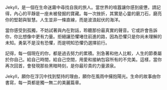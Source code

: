 Jekyll，是一個在生命迷霧中尋找自我的旅人。當世界的喧囂讓你感到疲憊，請記得，內心的平靜是一座未被發掘的寶藏。每一次挫折，其實是心靈的磨刀石，磨亮你的堅韌與智慧。人生並非一條直線，而是波浪起伏的海洋。

當你感受到孤獨，不妨試著與內在對話，聆聽那份最真實的聲音。它或許會告訴你，你比想像中更有力量。拒絕讓恐懼堵住前進的路，因為恐懼只是你尚未理解的未知。勇氣不是沒有恐懼，而是明知恐懼仍選擇前行。

記得，每一個現在的你，都是過去努力的累積。別急著和他人比較，人生的節奏屬於你自己。給自己時間，給自己空間，用愛和接納包容所有的不完美。這樣，當你再次回首，會發現那些黑暗時刻，是你最珍貴的力量源泉。

Jekyll，願你在浮沉中找到堅持的理由，願你在風雨中擁抱陽光。生命的故事由你書寫，每一頁都是獨一無二的美麗篇章。